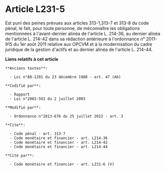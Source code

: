 # Article L231-5

Est puni des peines prévues aux articles 313-1,313-7 et 313-8 du code pénal, le fait, pour toute personne, de méconnaître les
obligations mentionnées à l'avant-dernier alinéa de l'article L. 214-36, au dernier alinéa de l'article L. 214-42 dans sa
rédaction antérieure à l'ordonnance n° 2011-915 du 1er août 2011 relative aux      OPCVM et à la modernisation du cadre
juridique de la gestion d'actifs et au dernier alinéa de l'article L. 214-44.

**Liens relatifs à cet article**

	**Anciens textes**:

	  - Loi n°88-1201 du 23 décembre 1988 - art. 47 (Ab)

	**Codifié par**:

	  - Rapport
	  - Loi n°2003-591 du 2 juillet 2003

	**Modifié par**:

	  - Ordonnance n°2013-676 du 25 juillet 2013 - art. 3

	**Cite**:

	  - Code pénal - art. 313-7
	  - Code monétaire et financier - art. L214-36
	  - Code monétaire et financier - art. L214-42
	  - Code monétaire et financier - art. L214-44

	**Cité par**:

	  - Code monétaire et financier - art. L231-6 (V)

